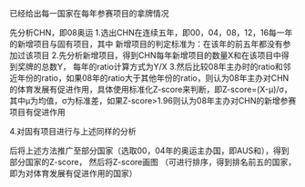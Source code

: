 已经给出每一国家在每年参赛项目的拿牌情况

先分析CHN，即08奥运
1.选出CHN在连续五年，即00，04，08，12，16每一年的新增项目与固有项目，其中
新增项目的判定标准为：在该年的前五年都没有参加过该项目
2.先分析新增项目，得到CHN每年新增项目的数量X和在该项目中得到奖牌的总数Y，
每年的ratio计算方式为Y/X
3.然后比较08年主办时的ratio和邻近年份的ratio，如果08年的ratio大于其他年份的ratio，则认为08年主办对CHN的体育发展有促进作用，具体使用标准化Z-score来判断，即Z-score=(X-μ)/σ，其中μ为均值，σ为标准差，如果Z-score>1.96则认为08年主办对CHN的新增参赛项目有促进作用

4.对固有项目进行与上述同样的分析


后将上述方法推广至部分国家（选取00，04年的奥运主办国，即AUS和），得到部分国家的Z-score，
然后将Z-score画图
（可进行排序，得到排名前五的国家，即为对体育发展有促进作用的国家）
